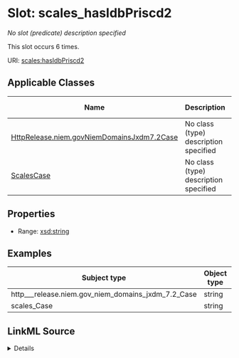 

# Slot: scales_hasIdbPriscd2


_No slot (predicate) description specified_






This slot occurs 6 times.


URI: [scales:hasIdbPriscd2](http://schemas.scales-okn.org/rdf/scales#hasIdbPriscd2)



<!-- no inheritance hierarchy -->





## Applicable Classes

| Name | Description | Modifies Slot |
| --- | --- | --- |
| [HttpRelease.niem.govNiemDomainsJxdm7.2Case](../classes/HttpRelease.niem.govNiemDomainsJxdm7.2Case.md) | No class (type) description specified |  yes  |
| [ScalesCase](../classes/ScalesCase.md) | No class (type) description specified |  yes  |







## Properties

* Range: [xsd:string](http://www.w3.org/2001/XMLSchema#string)






## Examples

| Subject type | Object type | Example subject | Example object | Occurrences |
| --- | --- | --- | --- | --- |
| http___release.niem.gov_niem_domains_jxdm_7.2_Case | string | scales:/CaseCriminal | -8 | 6 |
| scales_Case | string | scales:/CaseCriminal | -8 | 6 |




## LinkML Source

<details>

```yaml
name: scales_hasIdbPriscd2
annotations:
  count:
    tag: count
    value: 6
description: No slot (predicate) description specified
examples:
- object:
    example_object: '-8'
    example_object_type: string
    example_predicate: scales:hasIdbPriscd2
    example_subject: scales:/CaseCriminal
    example_subject_type: http___release.niem.gov_niem_domains_jxdm_7.2_Case
- object:
    example_object: '-8'
    example_object_type: string
    example_predicate: scales:hasIdbPriscd2
    example_subject: scales:/CaseCriminal
    example_subject_type: scales_Case
from_schema: scales-kg
rank: 1000
slot_uri: scales:hasIdbPriscd2
alias: scales_hasIdbPriscd2
domain_of:
- http___release.niem.gov_niem_domains_jxdm_7.2_Case
- scales_Case
range: string

```
</details>